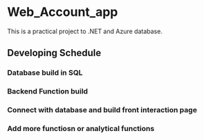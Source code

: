 # Web_Account_app
This is a practical project to .NET and Azure database.

## Developing Schedule
### Database build in SQL 
### Backend Function build 
### Connect with database and build front interaction page 
### Add more functiosn or analytical functions
